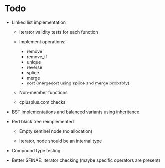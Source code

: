 # Todo

- Linked list implementation

	- Iterator validity tests for each function
	- Implement operations:
		- remove
		- remove_if
		- unique
		- reverse
		- splice
		- merge
		- sort (mergesort using splice and merge probably)

	- Non-member functions
	- cplusplus.com checks

- BST implementations and balanced variants using inheritance
- Red black tree reimplemented
	- Empty sentinel node (no allocation)

	- Iterator, node should be an internal type

- Compound type testing
- Better SFINAE: iterator checking (maybe specific operators are present)
